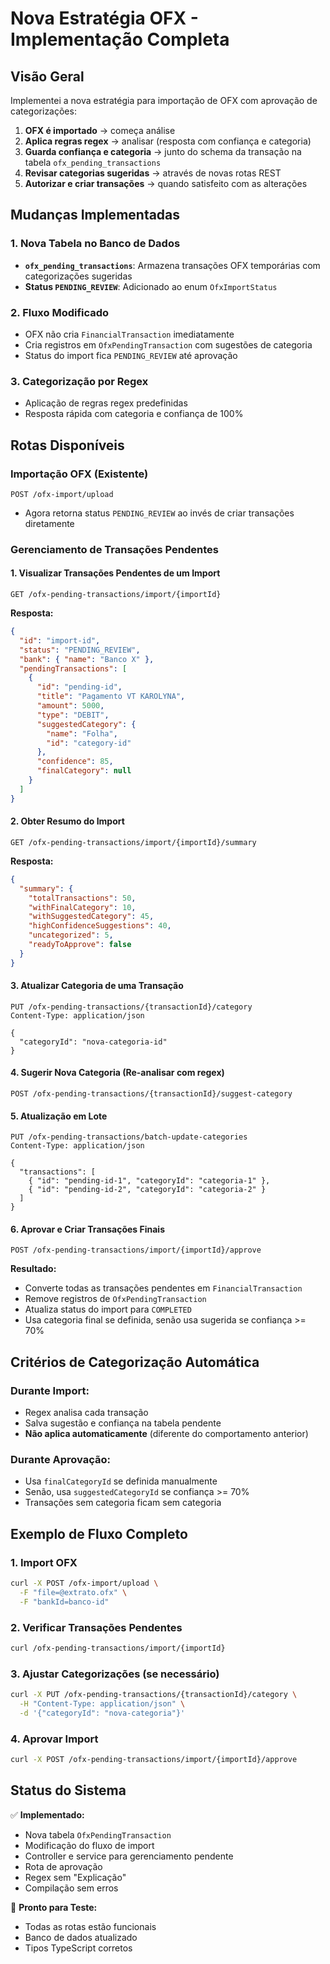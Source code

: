 # Nova Estratégia OFX - Implementação Completa

## Visão Geral

Implementei a nova estratégia para importação de OFX com aprovação de categorizações:

1. **OFX é importado** → começa análise
2. **Aplica regras regex** → analisar (resposta com confiança e categoria)
3. **Guarda confiança e categoria** → junto do schema da transação na tabela `ofx_pending_transactions`
4. **Revisar categorias sugeridas** → através de novas rotas REST
5. **Autorizar e criar transações** → quando satisfeito com as alterações

## Mudanças Implementadas

### 1. Nova Tabela no Banco de Dados
- **`ofx_pending_transactions`**: Armazena transações OFX temporárias com categorizações sugeridas
- **Status `PENDING_REVIEW`**: Adicionado ao enum `OfxImportStatus`

### 2. Fluxo Modificado
- OFX não cria `FinancialTransaction` imediatamente
- Cria registros em `OfxPendingTransaction` com sugestões de categoria
- Status do import fica `PENDING_REVIEW` até aprovação

### 3. Categorização por Regex
- Aplicação de regras regex predefinidas
- Resposta rápida com categoria e confiança de 100%

## Rotas Disponíveis

### Importação OFX (Existente)
```http
POST /ofx-import/upload
```
- Agora retorna status `PENDING_REVIEW` ao invés de criar transações diretamente

### Gerenciamento de Transações Pendentes

#### 1. Visualizar Transações Pendentes de um Import
```http
GET /ofx-pending-transactions/import/{importId}
```
**Resposta:**
```json
{
  "id": "import-id",
  "status": "PENDING_REVIEW",
  "bank": { "name": "Banco X" },
  "pendingTransactions": [
    {
      "id": "pending-id",
      "title": "Pagamento VT KAROLYNA",
      "amount": 5000,
      "type": "DEBIT",
      "suggestedCategory": {
        "name": "Folha",
        "id": "category-id"
      },
      "confidence": 85,
      "finalCategory": null
    }
  ]
}
```

#### 2. Obter Resumo do Import
```http
GET /ofx-pending-transactions/import/{importId}/summary
```
**Resposta:**
```json
{
  "summary": {
    "totalTransactions": 50,
    "withFinalCategory": 10,
    "withSuggestedCategory": 45,
    "highConfidenceSuggestions": 40,
    "uncategorized": 5,
    "readyToApprove": false
  }
}
```

#### 3. Atualizar Categoria de uma Transação
```http
PUT /ofx-pending-transactions/{transactionId}/category
Content-Type: application/json

{
  "categoryId": "nova-categoria-id"
}
```

#### 4. Sugerir Nova Categoria (Re-analisar com regex)
```http
POST /ofx-pending-transactions/{transactionId}/suggest-category
```

#### 5. Atualização em Lote
```http
PUT /ofx-pending-transactions/batch-update-categories
Content-Type: application/json

{
  "transactions": [
    { "id": "pending-id-1", "categoryId": "categoria-1" },
    { "id": "pending-id-2", "categoryId": "categoria-2" }
  ]
}
```

#### 6. Aprovar e Criar Transações Finais
```http
POST /ofx-pending-transactions/import/{importId}/approve
```
**Resultado:**
- Converte todas as transações pendentes em `FinancialTransaction`
- Remove registros de `OfxPendingTransaction`
- Atualiza status do import para `COMPLETED`
- Usa categoria final se definida, senão usa sugerida se confiança >= 70%

## Critérios de Categorização Automática

### Durante Import:
- Regex analisa cada transação
- Salva sugestão e confiança na tabela pendente
- **Não aplica automaticamente** (diferente do comportamento anterior)

### Durante Aprovação:
- Usa `finalCategoryId` se definida manualmente
- Senão, usa `suggestedCategoryId` se confiança >= 70%
- Transações sem categoria ficam sem categoria

## Exemplo de Fluxo Completo

### 1. Import OFX
```bash
curl -X POST /ofx-import/upload \
  -F "file=@extrato.ofx" \
  -F "bankId=banco-id"
```

### 2. Verificar Transações Pendentes
```bash
curl /ofx-pending-transactions/import/{importId}
```

### 3. Ajustar Categorizações (se necessário)
```bash
curl -X PUT /ofx-pending-transactions/{transactionId}/category \
  -H "Content-Type: application/json" \
  -d '{"categoryId": "nova-categoria"}'
```

### 4. Aprovar Import
```bash
curl -X POST /ofx-pending-transactions/import/{importId}/approve
```

## Status do Sistema

✅ **Implementado:**
- Nova tabela `OfxPendingTransaction`
- Modificação do fluxo de import
- Controller e service para gerenciamento pendente
- Rota de aprovação
- Regex sem "Explicação"
- Compilação sem erros

🎯 **Pronto para Teste:**
- Todas as rotas estão funcionais
- Banco de dados atualizado
- Tipos TypeScript corretos 